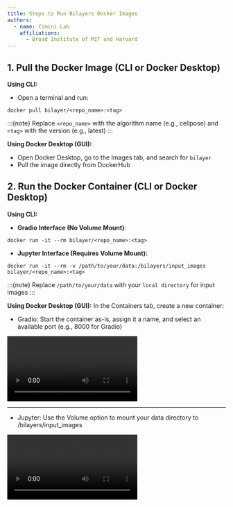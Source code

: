 ```yaml
---
title: Steps to Run Bilayers Docker Images
authors:
  - name: Cimini Lab
    affiliations:
      - Broad Institute of MIT and Harvard
---
```



## 1. Pull the Docker Image (CLI or Docker Desktop)

**Using CLI:**
- Open a terminal and run:

```{code-block} bash
docker pull bilayer/<repo_name>:<tag>
```
:::{note}
Replace ```<repo_name>``` with the algorithm name (e.g., cellpose) and ```<tag>``` with the version (e.g., latest)
:::

**Using Docker Desktop (GUI):**
- Open Docker Desktop, go to the Images tab, and search for ```bilayer```
- Pull the image directly from DockerHub

## 2. Run the Docker Container (CLI or Docker Desktop)

**Using CLI:**
- **Gradio Interface (No Volume Mount)**:
```{code-block} bash
docker run -it --rm bilayer/<repo_name>:<tag>
```
- **Jupyter Interface (Requires Volume Mount):**
```{code-block} bash
docker run -it --rm -v /path/to/your/data:/bilayers/input_images bilayer/<repo_name>:<tag>
```
:::{note}
Replace ```/path/to/your/data``` with your ```local directory``` for input images
:::

**Using Docker Desktop (GUI):**
In the Containers tab, create a new container:
- Gradio: Start the container as-is, assign it a name, and select an available port (e.g., 8000 for Gradio)

![cellposeXgradio](../images/tool_user/cellposeXgradio.mp4)

---

- Jupyter: Use the Volume option to mount your data directory to /bilayers/input_images

![cellposeXgradio](../images/tool_user/cellposeXjupyter.mp4)
